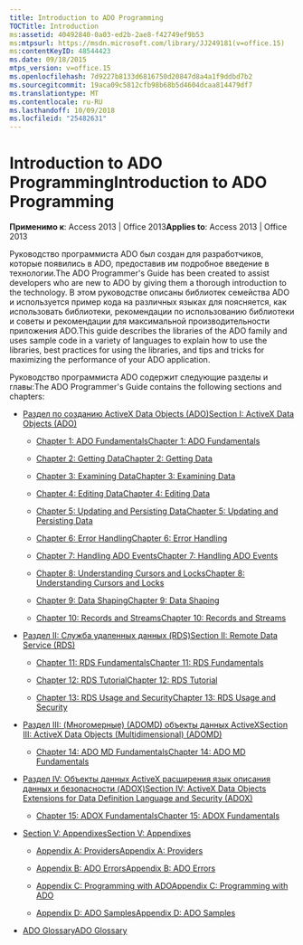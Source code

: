 ```yaml
---
title: Introduction to ADO Programming
TOCTitle: Introduction
ms:assetid: 40492840-0a03-ed2b-2ae8-f42749ef9b53
ms:mtpsurl: https://msdn.microsoft.com/library/JJ249181(v=office.15)
ms:contentKeyID: 48544423
ms.date: 09/18/2015
mtps_version: v=office.15
ms.openlocfilehash: 7d9227b8133d6816750d20847d8a4a1f9ddbd7b2
ms.sourcegitcommit: 19aca09c5812cfb98b68b5d4604dcaa814479df7
ms.translationtype: MT
ms.contentlocale: ru-RU
ms.lasthandoff: 10/09/2018
ms.locfileid: "25482631"
---
```

# <a name="introduction-to-ado-programming"></a><span data-ttu-id="2b09c-102">Introduction to ADO Programming</span><span class="sxs-lookup"><span data-stu-id="2b09c-102">Introduction to ADO Programming</span></span>


<span data-ttu-id="2b09c-103">**Применимо к**: Access 2013 | Office 2013</span><span class="sxs-lookup"><span data-stu-id="2b09c-103">**Applies to**: Access 2013 | Office 2013</span></span>

<span data-ttu-id="2b09c-104">Руководство программиста ADO был создан для разработчиков, которые появились в ADO, предоставив им подробное введение в технологии.</span><span class="sxs-lookup"><span data-stu-id="2b09c-104">The ADO Programmer's Guide has been created to assist developers who are new to ADO by giving them a thorough introduction to the technology.</span></span> <span data-ttu-id="2b09c-105">В этом руководстве описаны библиотек семейства ADO и используется пример кода на различных языках для поясняется, как использовать библиотеки, рекомендации по использованию библиотеки и советы и рекомендации для максимальной производительности приложения ADO.</span><span class="sxs-lookup"><span data-stu-id="2b09c-105">This guide describes the libraries of the ADO family and uses sample code in a variety of languages to explain how to use the libraries, best practices for using the libraries, and tips and tricks for maximizing the performance of your ADO application.</span></span>

<span data-ttu-id="2b09c-106">Руководство программиста ADO содержит следующие разделы и главы:</span><span class="sxs-lookup"><span data-stu-id="2b09c-106">The ADO Programmer's Guide contains the following sections and chapters:</span></span>

  - [<span data-ttu-id="2b09c-107">Раздел по созданию ActiveX Data Objects (ADO)</span><span class="sxs-lookup"><span data-stu-id="2b09c-107">Section I: ActiveX Data Objects (ADO)</span></span>](section-i-activex-data-objects.md)
    
      - [<span data-ttu-id="2b09c-108">Chapter 1: ADO Fundamentals</span><span class="sxs-lookup"><span data-stu-id="2b09c-108">Chapter 1: ADO Fundamentals</span></span>](chapter-1-ado-fundamentals.md)
    
      - [<span data-ttu-id="2b09c-109">Chapter 2: Getting Data</span><span class="sxs-lookup"><span data-stu-id="2b09c-109">Chapter 2: Getting Data</span></span>](chapter-2-getting-data.md)
    
      - [<span data-ttu-id="2b09c-110">Chapter 3: Examining Data</span><span class="sxs-lookup"><span data-stu-id="2b09c-110">Chapter 3: Examining Data</span></span>](chapter-3-examining-data.md)
    
      - [<span data-ttu-id="2b09c-111">Chapter 4: Editing Data</span><span class="sxs-lookup"><span data-stu-id="2b09c-111">Chapter 4: Editing Data</span></span>](chapter-4-editing-data.md)
    
      - [<span data-ttu-id="2b09c-112">Chapter 5: Updating and Persisting Data</span><span class="sxs-lookup"><span data-stu-id="2b09c-112">Chapter 5: Updating and Persisting Data</span></span>](chapter-5-updating-and-persisting-data.md)
    
      - [<span data-ttu-id="2b09c-113">Chapter 6: Error Handling</span><span class="sxs-lookup"><span data-stu-id="2b09c-113">Chapter 6: Error Handling</span></span>](chapter-6-error-handling.md)
    
      - [<span data-ttu-id="2b09c-114">Chapter 7: Handling ADO Events</span><span class="sxs-lookup"><span data-stu-id="2b09c-114">Chapter 7: Handling ADO Events</span></span>](chapter-7-handling-ado-events.md)
    
      - [<span data-ttu-id="2b09c-115">Chapter 8: Understanding Cursors and Locks</span><span class="sxs-lookup"><span data-stu-id="2b09c-115">Chapter 8: Understanding Cursors and Locks</span></span>](chapter-8-understanding-cursors-and-locks.md)
    
      - [<span data-ttu-id="2b09c-116">Chapter 9: Data Shaping</span><span class="sxs-lookup"><span data-stu-id="2b09c-116">Chapter 9: Data Shaping</span></span>](chapter-9-data-shaping.md)
    
      - [<span data-ttu-id="2b09c-117">Chapter 10: Records and Streams</span><span class="sxs-lookup"><span data-stu-id="2b09c-117">Chapter 10: Records and Streams</span></span>](chapter-10-records-and-streams.md)

  - [<span data-ttu-id="2b09c-118">Раздел II: Служба удаленных данных (RDS)</span><span class="sxs-lookup"><span data-stu-id="2b09c-118">Section II: Remote Data Service (RDS)</span></span>](section-ii-remote-data-service.md)
    
      - [<span data-ttu-id="2b09c-119">Chapter 11: RDS Fundamentals</span><span class="sxs-lookup"><span data-stu-id="2b09c-119">Chapter 11: RDS Fundamentals</span></span>](chapter-11-rds-fundamentals.md)
    
      - [<span data-ttu-id="2b09c-120">Chapter 12: RDS Tutorial</span><span class="sxs-lookup"><span data-stu-id="2b09c-120">Chapter 12: RDS Tutorial</span></span>](chapter-12-rds-tutorial.md)
    
      - [<span data-ttu-id="2b09c-121">Chapter 13: RDS Usage and Security</span><span class="sxs-lookup"><span data-stu-id="2b09c-121">Chapter 13: RDS Usage and Security</span></span>](chapter-13-rds-usage-and-security.md)

  - [<span data-ttu-id="2b09c-122">Раздел III: (Многомерные) (ADOMD) объекты данных ActiveX</span><span class="sxs-lookup"><span data-stu-id="2b09c-122">Section III: ActiveX Data Objects (Multidimensional) (ADOMD)</span></span>](section-iii-ado-multidimensional-ado-md.md)
    
      - [<span data-ttu-id="2b09c-123">Chapter 14: ADO MD Fundamentals</span><span class="sxs-lookup"><span data-stu-id="2b09c-123">Chapter 14: ADO MD Fundamentals</span></span>](chapter-14-ado-md-fundamentals.md)

  - [<span data-ttu-id="2b09c-124">Раздел IV: Объекты данных ActiveX расширения язык описания данных и безопасности (ADOX)</span><span class="sxs-lookup"><span data-stu-id="2b09c-124">Section IV: ActiveX Data Objects Extensions for Data Definition Language and Security (ADOX)</span></span>](section-iv-ado-extensions-for-data-definition-language-and-security-adox.md)
    
      - [<span data-ttu-id="2b09c-125">Chapter 15: ADOX Fundamentals</span><span class="sxs-lookup"><span data-stu-id="2b09c-125">Chapter 15: ADOX Fundamentals</span></span>](chapter-15-adox-fundamentals.md)

  - [<span data-ttu-id="2b09c-126">Section V: Appendixes</span><span class="sxs-lookup"><span data-stu-id="2b09c-126">Section V: Appendixes</span></span>](section-v-appendixes.md)
    
      - [<span data-ttu-id="2b09c-127">Appendix A: Providers</span><span class="sxs-lookup"><span data-stu-id="2b09c-127">Appendix A: Providers</span></span>](appendix-a-providers.md)
    
      - [<span data-ttu-id="2b09c-128">Appendix B: ADO Errors</span><span class="sxs-lookup"><span data-stu-id="2b09c-128">Appendix B: ADO Errors</span></span>](appendix-b-ado-errors.md)
    
      - [<span data-ttu-id="2b09c-129">Appendix C: Programming with ADO</span><span class="sxs-lookup"><span data-stu-id="2b09c-129">Appendix C: Programming with ADO</span></span>](appendix-c-programming-with-ado.md)
    
      - [<span data-ttu-id="2b09c-130">Appendix D: ADO Samples</span><span class="sxs-lookup"><span data-stu-id="2b09c-130">Appendix D: ADO Samples</span></span>](appendix-d-ado-samples.md)

  - [<span data-ttu-id="2b09c-131">ADO Glossary</span><span class="sxs-lookup"><span data-stu-id="2b09c-131">ADO Glossary</span></span>](ado-glossary.md)

